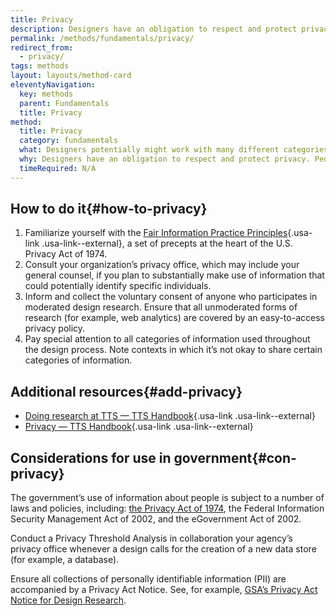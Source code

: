 ```yaml
---
title: Privacy
description: Designers have an obligation to respect and protect privacy.
permalink: /methods/fundamentals/privacy/
redirect_from:
  - privacy/
tags: methods
layout: layouts/method-card
eleventyNavigation:
  key: methods
  parent: Fundamentals
  title: Privacy
method:
  title: Privacy
  category: fundamentals
  what: Designers potentially might work with many different categories of information, across a number of different contexts. You have an obligation to steward information in a way that respects privacy.
  why: Designers have an obligation to respect and protect privacy. People will not honestly participate in design processes, nor make use of products and services, they do not trust.
  timeRequired: N/A
---
```


## How to do it{#how-to-privacy}

  1. Familiarize yourself with the [Fair Information Practice Principles](https://www.fpc.gov/resources/fipps/){.usa-link .usa-link--external}, a set of precepts at the heart of the U.S. Privacy Act of 1974.
  1. Consult your organization’s privacy office, which may include your general counsel, if you plan to substantially make use of information that could potentially identify specific individuals.
  1. Inform and collect the voluntary consent of anyone who participates in moderated design research. Ensure that all unmoderated forms of research (for example, web analytics) are covered by an easy-to-access privacy policy.
  1. Pay special attention to all categories of information used throughout the design process. Note contexts in which it’s not okay to share certain categories of information.

<section class="method--section method--section--additional-resources" markdown="1">

## Additional resources{#add-privacy}

- [Doing research at TTS — TTS Handbook](https://handbook.18f.gov/research-guidelines/){.usa-link .usa-link--external}
- [Privacy — TTS Handbook](https://handbook.tts.gsa.gov/launching-software/privacy){.usa-link .usa-link--external}
</section>

<section class="method--section method--section--government-considerations" markdown="1" >

## Considerations for use in government{#con-privacy}

The government’s use of information about people is subject to a number of laws and policies, including: <a href="https://www.justice.gov/opcl/overview-privacy-act-1974-2020-edition" class="usa-link">the Privacy Act of 1974</a>, the Federal Information Security Management Act of 2002, and the eGovernment Act of 2002.

Conduct a Privacy Threshold Analysis in collaboration your agency’s privacy office whenever a design calls for the creation of a new data store (for example, a database).

Ensure all collections of personally identifiable information (PII) are accompanied by a Privacy Act Notice. See, for example, <a href="https://www.gsa.gov/portal/content/162010" class="usa-link">GSA’s Privacy Act Notice for Design Research</a>.
</section>
